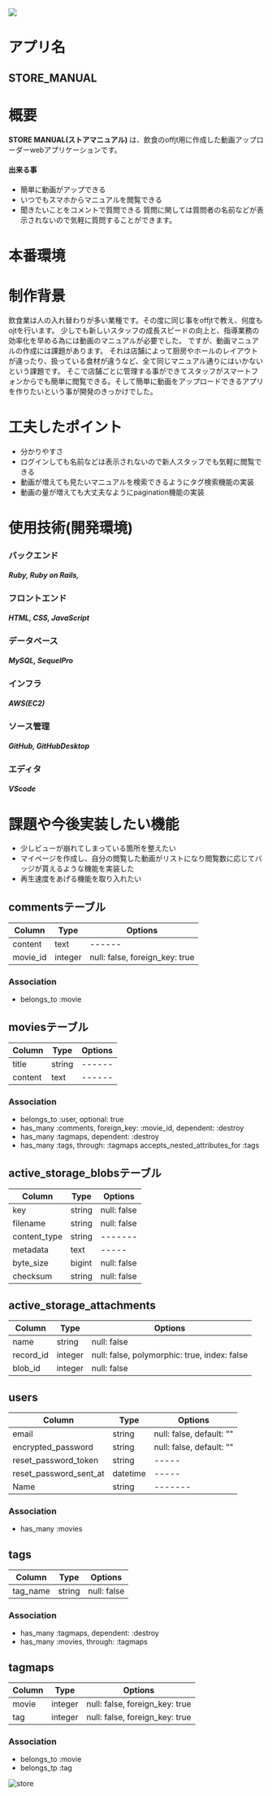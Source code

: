![](https://i.gyazo.com/ed15b11f4198c80525af1992ad74d8c0.png)

# アプリ名
## STORE_MANUAL 

# 概要

**STORE MANUAL(ストアマニュアル)** は、飲食のoffjt用に作成した動画アップローダーwebアプリケーションです。
#### 出来る事
- 簡単に動画がアップできる
- いつでもスマホからマニュアルを閲覧できる
- 聞きたいことをコメントで質問できる
質問に関しては質問者の名前などが表示されないので気軽に質問することができます。

# 本番環境

# 制作背景

飲食業は人の入れ替わりが多い業種です。その度に同じ事をoffjtで教え、何度もojtを行います。
少しでも新しいスタッフの成長スピードの向上と、指導業務の効率化を早める為には動画のマニュアルが必要でした。
ですが、動画マニュアルの作成には課題があります。
それは店舗によって厨房やホールのレイアウトが違ったり、扱っている食材が違うなど、全て同じマニュアル通りにはいかないという課題です。
そこで店舗ごとに管理する事ができてスタッフがスマートフォンからでも簡単に閲覧できる。そして簡単に動画をアップロードできるアプリを作りたいという事が開発のきっかけでした。

# 工夫したポイント
- 分かりやすさ
- ログインしても名前などは表示されないので新人スタッフでも気軽に閲覧できる
- 動画が増えても見たいマニュアルを検索できるようにタグ検索機能の実装
- 動画の量が増えても大丈夫なようにpagination機能の実装

# 使用技術(開発環境)
### バックエンド
##### Ruby, Ruby on Rails, 

### フロントエンド
##### HTML, CSS, JavaScript

### データベース
##### MySQL, SequelPro

### インフラ
##### AWS(EC2)

### ソース管理
##### GitHub, GitHubDesktop

### エディタ
##### VScode

# 課題や今後実装したい機能

- 少しビューが崩れてしまっている箇所を整えたい
- マイページを作成し、自分の閲覧した動画がリストになり閲覧数に応じてバッジが貰えるような機能を実装した
- 再生速度をあげる機能を取り入れたい

## commentsテーブル
|Column|Type|Options|
|------|----|-------|
|content|text|------|
|movie_id|integer|null: false, foreign_key: true|
### Association
- belongs_to :movie

## moviesテーブル
|Column|Type|Options|
|------|----|-------|
|title|string|------|
|content|text|------|
### Association
- belongs_to :user, optional: true
- has_many :comments, foreign_key: :movie_id, dependent: :destroy
- has_many :tagmaps, dependent: :destroy
- has_many :tags, through: :tagmaps
  accepts_nested_attributes_for :tags

## active_storage_blobsテーブル
|Column|Type|Options|
|------|----|-------|
|key|string|null: false|
|filename|string|null: false|
|content_type|string|-------|
|metadata|text|-----|
|byte_size|bigint|null: false|
|checksum|string|null: false|

## active_storage_attachments
|Column|Type|Options|
|------|----|-------|
|name|string|null: false|
|record_id|integer|null: false, polymorphic: true, index: false|
|blob_id|integer|null: false|

## users
|Column|Type|Options|
|------|----|-------|
|email|string|null: false, default: ""|
|encrypted_password|string|null: false, default: ""|
|reset_password_token|string|-----|
|reset_password_sent_at|datetime|-----|
|Name|string|-------|

### Association
- has_many :movies

## tags
|Column|Type|Options|
|------|----|-------|
|tag_name|string|null: false|
### Association
- has_many :tagmaps, dependent: :destroy
- has_many :movies, through: :tagmaps

## tagmaps
|Column|Type|Options|
|------|----|-------|
|movie|integer|null: false, foreign_key: true|
|tag|integer|null: false, foreign_key: true|
### Association
- belongs_to :movie
- belongs_tp :tag

![store](https://user-images.githubusercontent.com/63494238/105035865-07144180-5a9f-11eb-93ed-349c0c76b44c.png)
